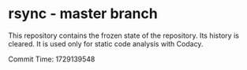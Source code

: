 # rsync - master branch

This repository contains the frozen state of the repository.
Its history is cleared. It is used only for static code
analysis with Codacy.

Commit Time: 1729139548